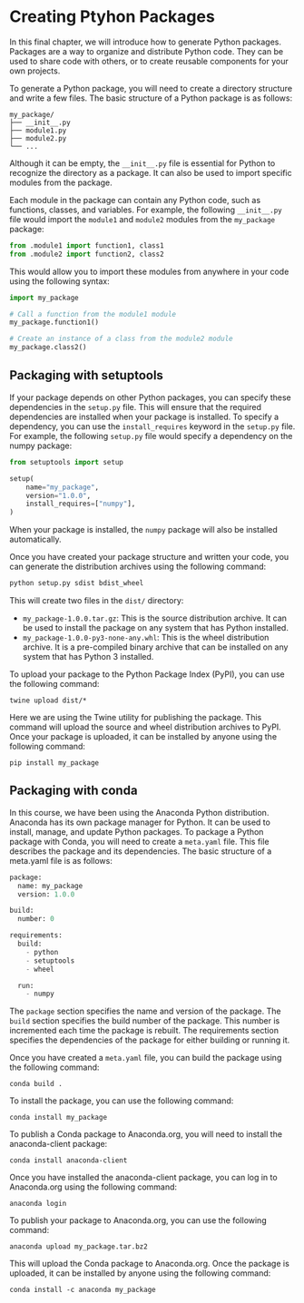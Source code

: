 # Creating Ptyhon Packages
In this final chapter, we will introduce how to generate Python packages. 
Packages are a way to organize and distribute Python code. They can be used 
to share code with others, or to create reusable components for your own projects.

To generate a Python package, you will need to create a directory structure and write a few files. 
The basic structure of a Python package is as follows:
```
my_package/
├── __init__.py
├── module1.py
├── module2.py
└── ...
```

Although it can be empty, the `__init__.py` file is essential for Python to recognize 
the directory as a package. It can also be used to import specific modules from 
the package.

Each module in the package can contain any Python code, such as functions, 
classes, and variables. For example, the following `__init__.py` file would import 
the `module1` and `module2` modules from the `my_package` package:
```python
from .module1 import function1, class1
from .module2 import function2, class2
```
This would allow you to import these modules from anywhere in your code using
the following syntax:
```python
import my_package

# Call a function from the module1 module
my_package.function1()

# Create an instance of a class from the module2 module
my_package.class2()

```

## Packaging with setuptools
If your package depends on other Python packages, you can specify these 
dependencies in the `setup.py` file. This will ensure that the required 
dependencies are installed when your package is installed.
To specify a dependency, you can use the `install_requires` keyword in the 
`setup.py` file. For example, the following `setup.py` file would specify a 
dependency on the numpy package:
```python
from setuptools import setup

setup(
    name="my_package",
    version="1.0.0",
    install_requires=["numpy"],
)
```
When your package is installed, the `numpy` package will also be installed automatically.

Once you have created your package structure and written your code, you can generate the distribution 
archives using the following command:
```python
python setup.py sdist bdist_wheel
```

This will create two files in the `dist/` directory:
* `my_package-1.0.0.tar.gz`: This is the source distribution archive. It can be 
used to install the package on any system that has Python installed.
* `my_package-1.0.0-py3-none-any.whl`: This is the wheel distribution archive. 
It is a pre-compiled binary archive that can be installed on any system that 
has Python 3 installed.

To upload your package to the Python Package Index (PyPI), you can
use the following command:
```
twine upload dist/*
```
Here we are using the Twine utility for publishing the package. This
command will upload the source and wheel distribution archives to PyPI. 
Once your package is uploaded, it can be installed by anyone using the following
command:
```
pip install my_package
```

## Packaging with conda
In this course, we have been using the Anaconda Python distribution. 
Anaconda has its own package manager for Python. It can be used to install,
manage, and update Python packages. To package a Python package with Conda, 
you will need to create a `meta.yaml` file. This file describes the package 
and its dependencies. The basic structure of a meta.yaml file is as follows:
```python
package:
  name: my_package
  version: 1.0.0

build:
  number: 0

requirements:
  build:
    - python
    - setuptools
    - wheel

  run:
    - numpy
```
The `package` section specifies the name and version of the package.
The `build` section specifies the build number of the package. This 
number is incremented each time the package is rebuilt. The requirements 
section specifies the dependencies of the package for either building or
running it. 

Once you have created a `meta.yaml` file, you can build the package using
the following command:
```
conda build .
```
To install the package, you can use the following command:
```
conda install my_package
```
To publish a Conda package to Anaconda.org, you will need to install the 
anaconda-client package:
```
conda install anaconda-client
```
Once you have installed the anaconda-client package, you can log in to
Anaconda.org using the following command: 
```
anaconda login
```
To publish your package to Anaconda.org, you can use the following command:
```
anaconda upload my_package.tar.bz2
```
This will upload the Conda package to Anaconda.org. Once the package is 
uploaded, it can be installed by anyone using the following command:
```
conda install -c anaconda my_package
```